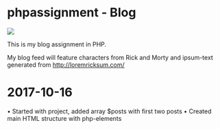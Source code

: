 # phpassignment - Blog

<img src="https://media.giphy.com/media/7rQf04hfkMx9K/giphy.gif">

This is my blog assignment in PHP.

My blog feed will feature characters from Rick and Morty and ipsum-text
generated from http://loremricksum.com/

# 2017-10-16
• Started with project, added array $posts with first two posts
• Created main HTML structure with php-elements
